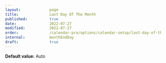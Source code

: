 ```yaml
---
layout:             page
title:              Last Day Of The Month
published:          true
date:               2022-07-27
modified:           2022-07-27
order:              /calendar-pro/options/calendar-setup/last-day-of-the-month
internal:           monthEndDay
draft:              true
---
```

**Default value:** Auto